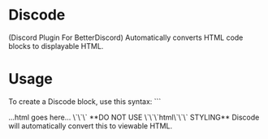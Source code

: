 # Discode
(Discord Plugin For BetterDiscord)
Automatically converts HTML code blocks to displayable HTML.

# Usage
To create a Discode block, use this syntax:
\`\`\`
<!DOCTYPE html>
<html>
...html goes here...
</html>
\`\`\`
**DO NOT USE \`\`\`html\`\`\` STYLING**
Discode will automatically convert this to viewable HTML.
